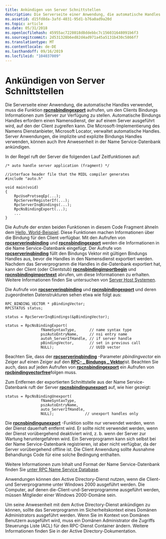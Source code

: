 ```yaml
---
title: Ankündigen von Server Schnittstellen
description: Die Serverseite einer Anwendung, die automatische Handles verwendet, muss die Funktion rpcnsbindingexport aufrufen, um den Clients Bindungs Informationen zum Server zur Verfügung zu stellen.
ms.assetid: d15fd8da-3afd-4031-95d1-b76a0ad9a20d
ms.topic: article
ms.date: 05/31/2018
ms.openlocfilehash: 45955ac7228018d8ddebbc7c156031648091b6f3
ms.sourcegitcommit: 2d531328b6ed82d4ad971a45a5131b430c5866f7
ms.translationtype: MT
ms.contentlocale: de-DE
ms.lasthandoff: 09/16/2019
ms.locfileid: "104037009"
---
```

# <a name="advertising-server-interfaces"></a>Ankündigen von Server Schnittstellen

Die Serverseite einer Anwendung, die automatische Handles verwendet, muss die Funktion [**rpcnsbindingexport**](/windows/desktop/api/Rpcnsi/nf-rpcnsi-rpcnsbindingexporta) aufrufen, um den Clients Bindungs Informationen zum Server zur Verfügung zu stellen. Automatische Bindungs Handles erfordern einen Namensdienst, der auf einem Server ausgeführt wird, auf den der Client zugreifen kann. Die Microsoft-Implementierung des Namens Dienstanbieter, Microsoft Locator, verwaltet automatische Handles. Server Anwendungen, die implizite und explizite Bindungs Handles verwenden, können auch Ihre Anwesenheit in der Name Service-Datenbank ankündigen.

In der Regel ruft der Server die folgenden Lauf Zeitfunktionen auf:

``` syntax
/* auto handle server application (fragment) */
 
//interface header file that the MIDL compiler generates
#include "auto.h" 
 
void main(void)
{
    RpcUseProtseqEp(...);
    RpcServerRegisterIf(...);
    RpcServerInqBindings(...);
    RpcNsBindingExport(...);
    ...
}
```

Die Aufrufe der ersten beiden Funktionen in diesem Code Fragment ähneln dem [Hello, World-Beispiel](tutorial.md). Diese Funktionen machen Informationen über die Bindung für den Client verfügbar. Mit den Aufrufen von [**rpcserverinqbinding**](/windows/desktop/api/Rpcdce/nf-rpcdce-rpcserverinqbindings) und [**rpcnsbindingexport**](/windows/desktop/api/Rpcnsi/nf-rpcnsi-rpcnsbindingexporta) werden die Informationen in die Name Service-Datenbank eingefügt. Der Aufrufe von [**rpcserverinqbinding**](/windows/desktop/api/Rpcdce/nf-rpcdce-rpcserverinqbindings) füllt den Bindungs Vektor mit gültigen Bindungs Handles aus, bevor die Handles in den Namensdienst exportiert werden. Nachdem das Serverprogramm die Handles in die-Datenbank exportiert hat, kann der Client (oder Clientstub) [**rpcnsbindingimportbegin**](/windows/desktop/api/Rpcnsi/nf-rpcnsi-rpcnsbindingimportbegina) und [**rpcnsbindingimportnext**](/windows/desktop/api/Rpcnsi/nf-rpcnsi-rpcnsbindingimportnext) abrufen, um diese Informationen zu erhalten. Weitere Informationen finden Sie untersuchen von [Server Host Systemen](finding-server-host-systems.md).

Die Aufrufe von [**rpcserverinqbinding**](/windows/desktop/api/Rpcdce/nf-rpcdce-rpcserverinqbindings) und [**rpcnsbindingexport**](/windows/desktop/api/Rpcnsi/nf-rpcnsi-rpcnsbindingexporta) und deren zugeordneten Datenstrukturen sehen etwa wie folgt aus:

``` syntax
RPC_BINDING_VECTOR * pBindingVector;
RPCSTATUS status;
 
status = RpcServerInqBindings(&pBindingVector);
 
status = RpcNsBindingExport(
                fNameSyntaxType,      // name syntax type 
                pszAutoEntryName,     // nsi entry name 
                autoh_ServerIfHandle, // if server handle
                pBindingVector,       // set in previous call 
                NULL);                // UUID vector
```

Beachten Sie, dass der [**rpcserverinqbinding**](/windows/desktop/api/Rpcdce/nf-rpcdce-rpcserverinqbindings) -Parameter *pbindingvector* ein Zeiger auf einen Zeiger auf den [**RPC- \_ Bindungs \_ Vektor**](/windows/desktop/api/Rpcdce/ns-rpcdce-rpc_binding_vector)ist. Beachten Sie auch, dass auf jeden Aufrufen von [**rpcnsbindingexport**](/windows/desktop/api/Rpcnsi/nf-rpcnsi-rpcnsbindingexporta) ein Aufrufen von [**rpcbindingvectorfree**](/windows/desktop/api/Rpcdce/nf-rpcdce-rpcbindingvectorfree)folgen muss.

Zum Entfernen der exportierten Schnittstelle aus der Name Service-Datenbank ruft der Server [**rpcnsbindingunexport**](/windows/desktop/api/Rpcnsi/nf-rpcnsi-rpcnsbindingunexporta) auf, wie hier gezeigt:

``` syntax
status = RpcNsBindingUnexport(
                fNameSyntaxType, 
                pszAutoEntryName,  
                auto_ServerIfHandle,
                NULL);              // unexport handles only
```

Die [**rpcnsbindingunexport**](/windows/desktop/api/Rpcnsi/nf-rpcnsi-rpcnsbindingunexporta) -Funktion sollte nur verwendet werden, wenn der Dienst dauerhaft entfernt wird. Er sollte nicht verwendet werden, wenn der Dienst vorübergehend deaktiviert wird, z. b. wenn der Server zur Wartung heruntergefahren wird. Ein Serverprogramm kann sich selbst bei der Name Service-Datenbank registrieren, ist aber nicht verfügbar, da der Server vorübergehend offline ist. Die Client Anwendung sollte Ausnahme Behandlungs Code für eine solche Bedingung enthalten.

Weitere Informationen zum Inhalt und Format der Name Service-Datenbank finden Sie [unter RPC Name Service Database](the-rpc-name-service-database.md).

Anwendungen können den Active Directory-Dienst nutzen, wenn die Client-und Serverprogramme unter Windows 2000 ausgeführt werden. Die Computer, auf denen die-Client-und-Serverprogramme ausgeführt werden, müssen Mitglieder einer Windows 2000-Domäne sein.

Um seine Anwesenheit mit dem Active Directory-Dienst ankündigen zu können, sollte das Serverprogramm im Sicherheitskontext eines Domänen Administrators ausgeführt werden. Wenn Sie im Kontext von Domänen Benutzern ausgeführt wird, muss ein Domänen Administrator die Zugriffs Steuerungs Liste (ACL) für den RPC-Dienst Container ändern. Weitere Informationen finden Sie in der Active Directory-Dokumentation.

 

 




